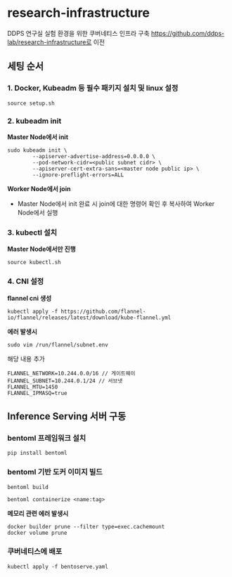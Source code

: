 # research-infrastructure
DDPS 연구실 실험 환경을 위한 쿠버네티스 인프라 구축
https://github.com/ddps-lab/research-infrastructure로 이전

## 세팅 순서
### 1. Docker, Kubeadm 등 필수 패키지 설치 및 linux 설정
```
source setup.sh
```

### 2. kubeadm init
**Master Node에서 init**
```
sudo kubeadm init \
		--apiserver-advertise-address=0.0.0.0 \
		--pod-network-cidr=<public subnet cidr> \
		--apiserver-cert-extra-sans=<master node public ip> \
		--ignore-preflight-errors=ALL
```

**Worker Node에서 join** <br/>
- Master Node에서 init 완료 시 join에 대한 명령어 확인 후 복사하여 Worker Node에서 실행


### 3. kubectl 설치
**Master Node에서만 진행**
```
source kubectl.sh
```

### 4. CNI 설정
**flannel cni 생성**
```
kubectl apply -f https://github.com/flannel-io/flannel/releases/latest/download/kube-flannel.yml
```
**에러 발생시**
```
sudo vim /run/flannel/subnet.env
```
해당 내용 추가
```
FLANNEL_NETWORK=10.244.0.0/16 // 게이트웨이
FLANNEL_SUBNET=10.244.0.1/24 // 서브넷
FLANNEL_MTU=1450
FLANNEL_IPMASQ=true
```

## Inference Serving 서버 구동
### bentoml 프레임워크 설치
```
pip install bentoml
```
### bentoml 기반 도커 이미지 빌드
```
bentoml build

bentoml containerize <name:tag>
```
**메모리 관련 에러 발생시**
```
docker builder prune --filter type=exec.cachemount
docker volume prune
```

### 쿠버네티스에 배포
```
kubectl apply -f bentoserve.yaml
```
